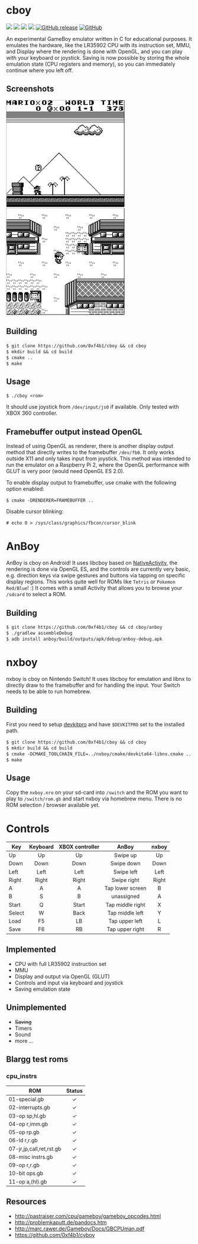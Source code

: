 # cboy

![](https://github.com/0xf4b1/cboy/workflows/linux/badge.svg)
![](https://github.com/0xf4b1/cboy/workflows/macos/badge.svg)
![](https://github.com/0xf4b1/cboy/workflows/android/badge.svg)
![](https://github.com/0xf4b1/cboy/workflows/switch/badge.svg)
[![GitHub release](https://img.shields.io/github/v/release/0xf4b1/cboy.svg)](https://github.com/0xf4b1/cboy/releases)
[![GitHub](https://img.shields.io/github/license/0xf4b1/cboy.svg)](LICENSE)

An experimental GameBoy emulator written in C for educational purposes. It emulates the hardware, like the LR35902 CPU with its instruction set, MMU, and Display where the rendering is done with OpenGL, and you can play with your keyboard or joystick. Saving is now possible by storing the whole emulation state (CPU registers and memory), so you can immediately continue where you left off.

## Screenshots

![](images/screenshot1.png)
![](images/screenshot2.png)

## Building

	$ git clone https://github.com/0xf4b1/cboy && cd cboy
	$ mkdir build && cd build
	$ cmake ..
	$ make

## Usage

	$ ./cboy <rom>

It should use joystick from `/dev/input/js0` if available. Only tested with XBOX 360 controller.

## Framebuffer output instead OpenGL

Instead of using OpenGL as renderer, there is another display output method that directly writes to the framebuffer `/dev/fb0`. It only works outside X11 and only takes input from joystick. This method was intended to run the emulator on a Raspberry Pi 2, where the OpenGL performance with GLUT is very poor (would need OpenGL ES 2.0).

To enable display output to framebuffer, use cmake with the following option enabled:

	$ cmake -DRENDERER=FRAMEBUFFER ..

Disable cursor blinking:

	# echo 0 > /sys/class/graphics/fbcon/cursor_blink

# AnBoy

AnBoy is cboy on Android! It uses libcboy based on [NativeActivity](https://github.com/android/ndk-samples/tree/master/native-activity), the rendering is done via OpenGL ES, and the controls are currently very basic, e.g. direction keys via swipe gestures and buttons via tapping on specific display regions. This works quite well for ROMs like `Tetris` or `Pokemon Red/Blue`! :) It comes with a small Activity that allows you to browse your `/sdcard` to select a ROM.

## Building

	$ git clone https://github.com/0xf4b1/cboy && cd cboy/anboy
	$ ./gradlew assembleDebug
	$ adb install anboy/build/outputs/apk/debug/anboy-debug.apk

# nxboy

nxboy is cboy on Nintendo Switch! It uses libcboy for emulation and libnx to directly draw to the framebuffer and for handling the input. Your Switch needs to be able to run homebrew.

## Building

First you need to setup [devkitpro](https://switchbrew.org/wiki/Setting_up_Development_Environment) and have `$DEVKITPRO` set to the installed path.

	$ git clone https://github.com/0xf4b1/cboy && cd cboy
	$ mkdir build && cd build
	$ cmake -DCMAKE_TOOLCHAIN_FILE=../nxboy/cmake/devkita64-libnx.cmake ..
	$ make

## Usage

Copy the `nxboy.nro` on your sd-card into `/switch` and the ROM you want to play to `/switch/rom.gb` and start nxboy via homebrew menu. There is no ROM selection / browser available yet.

# Controls

| Key   | Keyboard    | XBOX controller | AnBoy            | nxboy |
|-------|:-----------:|:---------------:|:----------------:|:-----:|
|Up     | Up          | Up              | Swipe up         | Up    |
|Down   | Down        | Down            | Swipe down       | Down  |
|Left   | Left        | Left            | Swipe left       | Left  |
|Right  | Right       | Right           | Swipe right      | Right |
|A      | A           | A               | Tap lower screen | B     |
|B      | S           | B               | unassigned       | A     |
|Start  | Q           | Start           | Tap middle right | X     |
|Select | W           | Back            | Tap middle left  | Y     |
|Load   | F5          | LB              | Tap upper left   | L     |
|Save   | F6          | RB              | Tap upper right  | R     |

## Implemented

- CPU with full LR35902 instruction set
- MMU
- Display and output via OpenGL (GLUT)
- Controls and input via keyboard and joystick
- Saving emulation state

## Unimplemented

- ~~Saving~~
- Timers
- Sound
- more ...


## Blargg test roms

### cpu_instrs

| ROM                      | Status |
| ------------------------ |:------:|
| 01-special.gb            | ✓      |
| 02-interrupts.gb         | ✓      |
| 03-op sp,hl.gb           | ✓      |
| 04-op r,imm.gb           | ✓      |
| 05-op rp.gb              | ✓      |
| 06-ld r,r.gb             | ✓      |
| 07-jr,jp,call,ret,rst.gb | ✓      |
| 08-misc instrs.gb        | ✓      |
| 09-op r,r.gb             | ✓      |
| 10-bit ops.gb            | ✓      |
| 11-op a,(hl).gb          | ✓      |

## Resources

- http://pastraiser.com/cpu/gameboy/gameboy_opcodes.html
- http://problemkaputt.de/pandocs.htm
- http://marc.rawer.de/Gameboy/Docs/GBCPUman.pdf
- https://github.com/0xf4b1/cyboy
